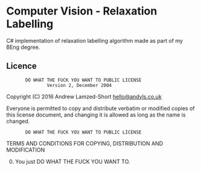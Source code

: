 # Computer Vision - Relaxation Labelling

C# implementation of relaxation labelling algorithm made as part of my BEng degree.

## Licence
           DO WHAT THE FUCK YOU WANT TO PUBLIC LICENSE
                   Version 2, December 2004
 
Copyright (C) 2016 Andrew Lamzed-Short <hello@andyls.co.uk>

Everyone is permitted to copy and distribute verbatim or modified
copies of this license document, and changing it is allowed as long
as the name is changed.
 
           DO WHAT THE FUCK YOU WANT TO PUBLIC LICENSE
  TERMS AND CONDITIONS FOR COPYING, DISTRIBUTION AND MODIFICATION

 0. You just DO WHAT THE FUCK YOU WANT TO.